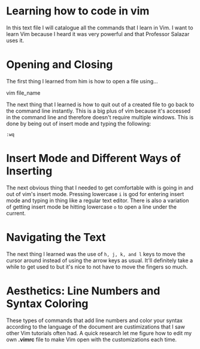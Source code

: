 # Learning how to code in vim
In this text file I will catalogue all the commands that I learn in Vim. I want to learn Vim because I heard it was very powerful and that Professor Salazar uses it.

# Opening and Closing
The first thing I learned from him is how to open a file using... 

vim file_name

The next thing that I learned is how to quit out of a created file to go back to the command line instantly. This is a big plus of vim because it's accessed in the command line and therefore doesn't require multiple windows.
This is done by being out of insert mode and typing the following:

`:wq`

# Insert Mode and Different Ways of Inserting
The next obvious thing that I needed to get comfortable with is going in and out of vim's insert mode. Pressing lowercase `i` is god for entering insert mode and typing in thing like a regular text editor. There is also a variation of getting insert mode be hitting lowercase `o` to open a line under the current.

# Navigating the Text
The next thing I learned was the use of ` h, j, k, and l ` keys to move the cursor around instead of using the arrow keys as usual. It'll definitely take a while to get used to but it's nice to not have to move the fingers so much.

# Aesthetics: Line Numbers and Syntax Coloring
These types of commands that add line numbers and color your syntax according to the language of the document are custimizations that I saw other Vim tutorials often had. A quick research let me figure how to edit my own **.vimrc** file to make Vim open with the customizations each time.
